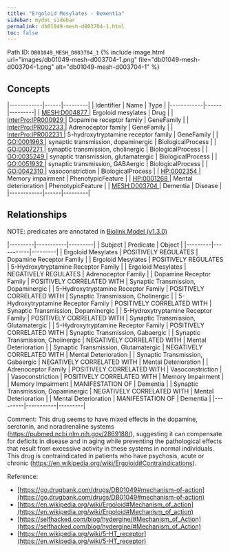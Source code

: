 ```yaml
---
title: "Ergoloid Mesylates - Dementia"
sidebar: mydoc_sidebar
permalink: db01049-mesh-d003704-1.html
toc: false 
---
```



Path ID: `DB01049_MESH_D003704_1`
{% include image.html url="images/db01049-mesh-d003704-1.png" file="db01049-mesh-d003704-1.png" alt="db01049-mesh-d003704-1" %}

## Concepts

|------------|------|---------|
| Identifier | Name | Type    |
|------------|------|---------|
| <a href="https://identifiers.org/MESH:D004877">MESH:D004877 </a> | Ergoloid mesylates | Drug |
| <a href="https://identifiers.org/InterPro:IPR000929">InterPro:IPR000929 </a> | Dopamine receptor family | GeneFamily |
| <a href="https://identifiers.org/InterPro:IPR002233">InterPro:IPR002233 </a> | Adrenoceptor family | GeneFamily |
| <a href="https://identifiers.org/InterPro:IPR002231">InterPro:IPR002231 </a> | 5-hydroxytryptamine receptor family | GeneFamily |
| <a href="https://identifiers.org/GO:0001963">GO:0001963 </a> | synaptic transmission, dopaminergic | BiologicalProcess |
| <a href="https://identifiers.org/GO:0007271">GO:0007271 </a> | synaptic transmission, cholinergic | BiologicalProcess |
| <a href="https://identifiers.org/GO:0035249">GO:0035249 </a> | synaptic transmission, glutamatergic | BiologicalProcess |
| <a href="https://identifiers.org/GO:0051932">GO:0051932 </a> | synaptic transmission, GABAergic | BiologicalProcess |
| <a href="https://identifiers.org/GO:0042310">GO:0042310 </a> | vasoconstriction | BiologicalProcess |
| <a href="https://identifiers.org/HP:0002354">HP:0002354 </a> | Memory impairment | PhenotypicFeature |
| <a href="https://identifiers.org/HP:0001268">HP:0001268 </a> | Mental deterioration | PhenotypicFeature |
| <a href="https://identifiers.org/MESH:D003704">MESH:D003704 </a> | Dementia | Disease |
|------------|------|---------|

## Relationships


NOTE: predicates are annotated in <a href="https://github.com/biolink/biolink-model/releases/tag/v1.3.0">Biolink Model (v1.3.0)</a>

|---------|-----------|---------|
| Subject | Predicate | Object  |
|---------|-----------|---------|
| Ergoloid Mesylates | POSITIVELY REGULATES | Dopamine Receptor Family |
| Ergoloid Mesylates | POSITIVELY REGULATES | 5-Hydroxytryptamine Receptor Family |
| Ergoloid Mesylates | NEGATIVELY REGULATES | Adrenoceptor Family |
| Dopamine Receptor Family | POSITIVELY CORRELATED WITH | Synaptic Transmission, Dopaminergic |
| 5-Hydroxytryptamine Receptor Family | POSITIVELY CORRELATED WITH | Synaptic Transmission, Cholinergic |
| 5-Hydroxytryptamine Receptor Family | POSITIVELY CORRELATED WITH | Synaptic Transmission, Dopaminergic |
| 5-Hydroxytryptamine Receptor Family | POSITIVELY CORRELATED WITH | Synaptic Transmission, Glutamatergic |
| 5-Hydroxytryptamine Receptor Family | POSITIVELY CORRELATED WITH | Synaptic Transmission, Gabaergic |
| Synaptic Transmission, Cholinergic | NEGATIVELY CORRELATED WITH | Mental Deterioration |
| Synaptic Transmission, Glutamatergic | NEGATIVELY CORRELATED WITH | Mental Deterioration |
| Synaptic Transmission, Gabaergic | NEGATIVELY CORRELATED WITH | Mental Deterioration |
| Adrenoceptor Family | POSITIVELY CORRELATED WITH | Vasoconstriction |
| Vasoconstriction | POSITIVELY CORRELATED WITH | Memory Impairment |
| Memory Impairment | MANIFESTATION OF | Dementia |
| Synaptic Transmission, Dopaminergic | NEGATIVELY CORRELATED WITH | Mental Deterioration |
| Mental Deterioration | MANIFESTATION OF | Dementia |
|---------|-----------|---------|

Comment: This drug seems to have mixed effects in the dopamine, serotonin, and noradrenaline systems (https://pubmed.ncbi.nlm.nih.gov/2869188/), suggesting it can compensate for deficits in disease and in aging while preventing the pathological effects that result from excessive activity in these systems in normal individuals. This drug is contraindicated in patients who have psychosis, acute or chronic (https://en.wikipedia.org/wiki/Ergoloid#Contraindications).

Reference: 
  - [https://go.drugbank.com/drugs/DB01049#mechanism-of-action](https://go.drugbank.com/drugs/DB01049#mechanism-of-action)
  - [https://en.wikipedia.org/wiki/Ergoloid#Mechanism_of_action](https://en.wikipedia.org/wiki/Ergoloid#Mechanism_of_action)
  - [https://selfhacked.com/blog/hydergine/#Mechanism_of_Action](https://selfhacked.com/blog/hydergine/#Mechanism_of_Action)
  - [https://en.wikipedia.org/wiki/5-HT_receptor](https://en.wikipedia.org/wiki/5-HT_receptor)
